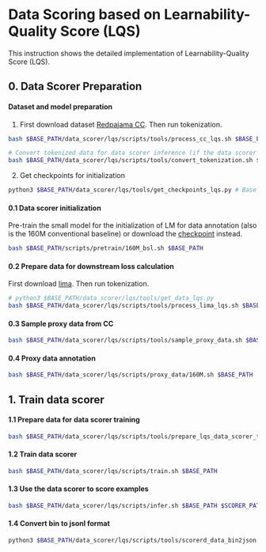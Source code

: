 # Data Scoring based on Learnability-Quality Score (LQS)
This instruction shows the detailed implementation of Learnability-Quality Score (LQS).

## 0. Data Scorer Preparation
#### Dataset and model preparation
1. First download dataset [Redpajama CC](https://huggingface.co/datasets/togethercomputer/RedPajama-Data-1T). Then run tokenization.
```bash
bash $BASE_PATH/data_scorer/lqs/scripts/tools/process_cc_lqs.sh $BASE_PATH $DATA_PATH

# Convert tokenized data for data scorer inference (if the data scorer and pre-training use different tokenizer).
bash $BASE_PATH/data_scorer/lqs/scripts/tools/convert_tokenization.sh $BASE_PATH
```

2. Get checkpoints for initialization
```bash
python3 $BASE_PATH/data_scorer/lqs/tools/get_checkpoints_lqs.py # Base model for annotation (Mistral 160M) and base model of the data scorer (fairseq 125M)
```

#### 0.1 Data scorer initialization
Pre-train the small model for the initialization of LM for data annotation (also is the 160M conventional baseline) or download the [checkpoint](https://huggingface.co/Data-Selection/BSL-160M) instead.
```bash
bash $BASE_PATH/scripts/pretrain/160M_bsl.sh $BASE_PATH
```

#### 0.2 Prepare data for downstream loss calculation
First download [lima](https://huggingface.co/datasets/GAIR/lima). Then run tokenization.
```bash
# python3 $BASE_PATH/data_scorer/lqs/tools/get_data_lqs.py
bash $BASE_PATH/data_scorer/lqs/scripts/tools/process_lima_lqs.sh $BASE_PATH
```
#### 0.3 Sample proxy data from CC
```bash
bash $BASE_PATH/data_scorer/lqs/scripts/tools/sample_proxy_data.sh $BASE_PATH
```

#### 0.4 Proxy data annotation
```bash
bash $BASE_PATH/data_scorer/lqs/scripts/proxy_data/160M.sh $BASE_PATH
```

## 1. Train data scorer
#### 1.1 Prepare data for data scorer training
```bash
bash $BASE_PATH/data_scorer/lqs/scripts/tools/prepare_lqs_data_scorer_train_data.sh $BASE_PATH
```

#### 1.2 Train data scorer
```bash
bash $BASE_PATH/data_scorer/lqs/scripts/train.sh $BASE_PATH
```

#### 1.3 Use the data scorer to score examples
```bash
bash $BASE_PATH/data_scorer/lqs/scripts/infer.sh $BASE_PATH $SCORER_PATH
```

#### 1.4 Convert bin to jsonl format
```bash
python3 $BASE_PATH/data_scorer/lqs/scripts/tools/scorerd_data_bin2json.sh $BASE_PATH $SCORER_PATH
```